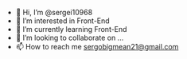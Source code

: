 - 👋 Hi, I’m @sergei10968
- 👀 I’m interested in Front-End
- 🌱 I’m currently learning Front-End
- 💞️ I’m looking to collaborate on ...
- 📫 How to reach me sergobigmean21@gmail.com

<!---
sergei10968/sergei10968 is a ✨ special ✨ repository because its `README.md` (this file) appears on your GitHub profile.
You can click the Preview link to take a look at your changes.
--->
